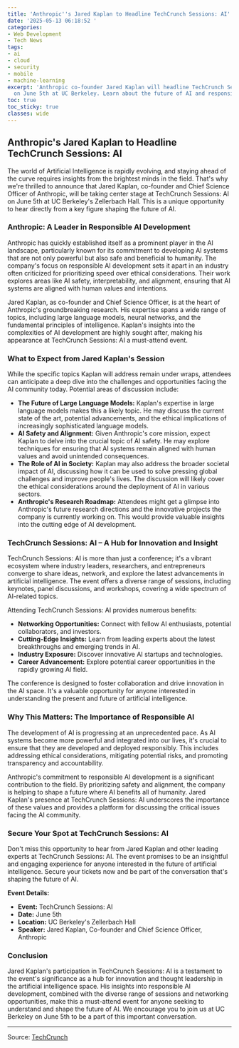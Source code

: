 ```yaml
---
title: 'Anthropic''s Jared Kaplan to Headline TechCrunch Sessions: AI'
date: '2025-05-13 06:18:52 '
categories:
- Web Development
- Tech News
tags:
- ai
- cloud
- security
- mobile
- machine-learning
excerpt: 'Anthropic co-founder Jared Kaplan will headline TechCrunch Sessions: AI
  on June 5th at UC Berkeley. Learn about the future of AI and responsible development.'
toc: true
toc_sticky: true
classes: wide
---
```


## Anthropic's Jared Kaplan to Headline TechCrunch Sessions: AI

The world of Artificial Intelligence is rapidly evolving, and staying ahead of the curve requires insights from the brightest minds in the field. That's why we're thrilled to announce that Jared Kaplan, co-founder and Chief Science Officer of Anthropic, will be taking center stage at TechCrunch Sessions: AI on June 5th at UC Berkeley's Zellerbach Hall. This is a unique opportunity to hear directly from a key figure shaping the future of AI.

### Anthropic: A Leader in Responsible AI Development

Anthropic has quickly established itself as a prominent player in the AI landscape, particularly known for its commitment to developing AI systems that are not only powerful but also safe and beneficial to humanity. The company's focus on responsible AI development sets it apart in an industry often criticized for prioritizing speed over ethical considerations. Their work explores areas like AI safety, interpretability, and alignment, ensuring that AI systems are aligned with human values and intentions. 

Jared Kaplan, as co-founder and Chief Science Officer, is at the heart of Anthropic's groundbreaking research. His expertise spans a wide range of topics, including large language models, neural networks, and the fundamental principles of intelligence. Kaplan's insights into the complexities of AI development are highly sought after, making his appearance at TechCrunch Sessions: AI a must-attend event.

### What to Expect from Jared Kaplan's Session

While the specific topics Kaplan will address remain under wraps, attendees can anticipate a deep dive into the challenges and opportunities facing the AI community today. Potential areas of discussion include:

*   **The Future of Large Language Models:** Kaplan's expertise in large language models makes this a likely topic. He may discuss the current state of the art, potential advancements, and the ethical implications of increasingly sophisticated language models.
*   **AI Safety and Alignment:** Given Anthropic's core mission, expect Kaplan to delve into the crucial topic of AI safety. He may explore techniques for ensuring that AI systems remain aligned with human values and avoid unintended consequences.
*   **The Role of AI in Society:** Kaplan may also address the broader societal impact of AI, discussing how it can be used to solve pressing global challenges and improve people's lives. The discussion will likely cover the ethical considerations around the deployment of AI in various sectors.
*   **Anthropic's Research Roadmap:** Attendees might get a glimpse into Anthropic's future research directions and the innovative projects the company is currently working on. This would provide valuable insights into the cutting edge of AI development.

### TechCrunch Sessions: AI – A Hub for Innovation and Insight

TechCrunch Sessions: AI is more than just a conference; it's a vibrant ecosystem where industry leaders, researchers, and entrepreneurs converge to share ideas, network, and explore the latest advancements in artificial intelligence. The event offers a diverse range of sessions, including keynotes, panel discussions, and workshops, covering a wide spectrum of AI-related topics.

Attending TechCrunch Sessions: AI provides numerous benefits:

*   **Networking Opportunities:** Connect with fellow AI enthusiasts, potential collaborators, and investors.
*   **Cutting-Edge Insights:** Learn from leading experts about the latest breakthroughs and emerging trends in AI.
*   **Industry Exposure:** Discover innovative AI startups and technologies.
*   **Career Advancement:** Explore potential career opportunities in the rapidly growing AI field.

The conference is designed to foster collaboration and drive innovation in the AI space. It's a valuable opportunity for anyone interested in understanding the present and future of artificial intelligence.

### Why This Matters: The Importance of Responsible AI

The development of AI is progressing at an unprecedented pace. As AI systems become more powerful and integrated into our lives, it's crucial to ensure that they are developed and deployed responsibly. This includes addressing ethical considerations, mitigating potential risks, and promoting transparency and accountability.

Anthropic's commitment to responsible AI development is a significant contribution to the field. By prioritizing safety and alignment, the company is helping to shape a future where AI benefits all of humanity. Jared Kaplan's presence at TechCrunch Sessions: AI underscores the importance of these values and provides a platform for discussing the critical issues facing the AI community.

### Secure Your Spot at TechCrunch Sessions: AI

Don't miss this opportunity to hear from Jared Kaplan and other leading experts at TechCrunch Sessions: AI. The event promises to be an insightful and engaging experience for anyone interested in the future of artificial intelligence. Secure your tickets now and be part of the conversation that's shaping the future of AI.

**Event Details:**

*   **Event:** TechCrunch Sessions: AI
*   **Date:** June 5th
*   **Location:** UC Berkeley's Zellerbach Hall
*   **Speaker:** Jared Kaplan, Co-founder and Chief Science Officer, Anthropic

### Conclusion

Jared Kaplan's participation in TechCrunch Sessions: AI is a testament to the event's significance as a hub for innovation and thought leadership in the artificial intelligence space. His insights into responsible AI development, combined with the diverse range of sessions and networking opportunities, make this a must-attend event for anyone seeking to understand and shape the future of AI. We encourage you to join us at UC Berkeley on June 5th to be a part of this important conversation.


---

Source: [TechCrunch](https://techcrunch.com/2025/05/12/anthropic-co-founder-jared-kaplan-is-coming-to-techcrunch-sessions-ai/)